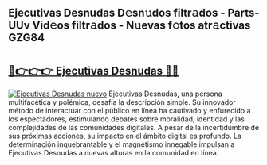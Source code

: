 ## Ejecutivas Desnudas D𝚎sn𝚞dos filtr𝚊dos - Parts-UUv Vid𝚎os filtr𝚊dos - N𝚞evas f𝚘tos atr𝚊ctivas GZG84

# <h2><a href="http://mb3pcmx.tromn.icu/?c=Ejecutivas+Desnudas">🔗👉👉👉 Ejecutivas Desnudas 🔗🔗</a></h2>

[![Ejecutivas Desnudas nuevo](https://i.imgur.com/pEAQMta.gif)](http://mb3pcmx.tromn.icu/?c=Ejecutivas+Desnudas)
Ejecutivas Desnudas, una persona multifacética y polémica, desafía la descripción simple. Su innovador método de interactuar con el público en línea ha cautivado y enfurecido a los espectadores, estimulando debates sobre moralidad, identidad y las complejidades de las comunidades digitales. A pesar de la incertidumbre de sus próximas acciones, su impacto en el ámbito digital es profundo. La determinación inquebrantable y el magnetismo innegable impulsan a Ejecutivas Desnudas a nuevas alturas en la comunidad en línea.
